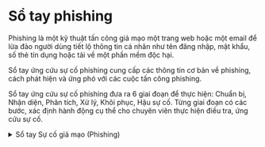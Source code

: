 # Sổ tay phishing​

Phishing là một kỹ thuật tấn công giả mạo một trang web hoặc một email để lừa đảo người dùng tiết lộ thông tin cá nhân như tên đăng nhập, mật khẩu, số thẻ tín dụng hoặc tải về một phần mềm độc hại.

Sổ tay ứng cứu sự cố phishing cung cấp các thông tin cơ bản về phishing, cách phát hiện và ứng phó với các cuộc tấn công phishing.

Sổ tay ứng cứu sự cố phishing đưa ra 6 giai đoạn để thực hiện: Chuẩn bị, Nhận diện, Phân tích, Xử lý, Khôi phục, Hậu sự cố.
Từng giai đoạn có các bước, xác định hành động cụ thể cho chuyên viên thực hiện điều tra, ứng cứu sự cố.

<details close>
<summary>Sổ tay Sự cố giả mạo (Phishing)</summary>
        <iframe src="Phising.pdf" 
                width="100%" 
                height="1000">
        </iframe>
</details>